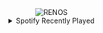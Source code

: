<div align="center">
<picture>
    <source media="(prefers-color-scheme: dark)" srcset="https://i.ibb.co/0qF1DTM/output-gif.gif">
    <source media="(prefers-color-scheme: light)" srcset="https://i.ibb.co/0qF1DTM/output-gif.gif">
    <img alt="RENOS" src="https://i.ibb.co/0qF1DTM/output-gif.gif">
</picture>
<details>
<summary>Spotify Recently Played</summary>
<img src="https://spotify-recently-played-readme.vercel.app/api?user=31d6d6zerc5ct6kck32na2ozsqf4&unique=1&width=400" alt="Spotify" />
</details>
</div>

<!-- Image deletion URL: https://ibb.co/F60cx2w/064ec762eecdb2b581e791138b9b2abb -->